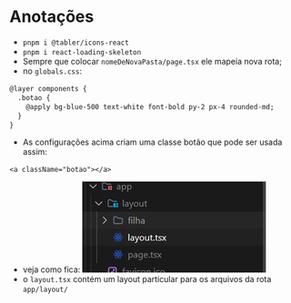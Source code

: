 # Anotações 

- `pnpm i @tabler/icons-react` 
- `pnpm i react-loading-skeleton`
- Sempre que colocar `nomeDeNovaPasta/page.tsx` ele mapeia nova rota;
- no `globals.css`:
```vim
@layer components {
  .botao {
    @apply bg-blue-500 text-white font-bold py-2 px-4 rounded-md;
  }
}
```
- As configurações acima criam uma classe botão que pode ser usada assim:
```vim
<a className="botao"></a>
```
- veja como fica:
![alt text](image.png)
- o `layout.tsx` contém um layout particular para os arquivos da rota 
  `app/layout/` 
